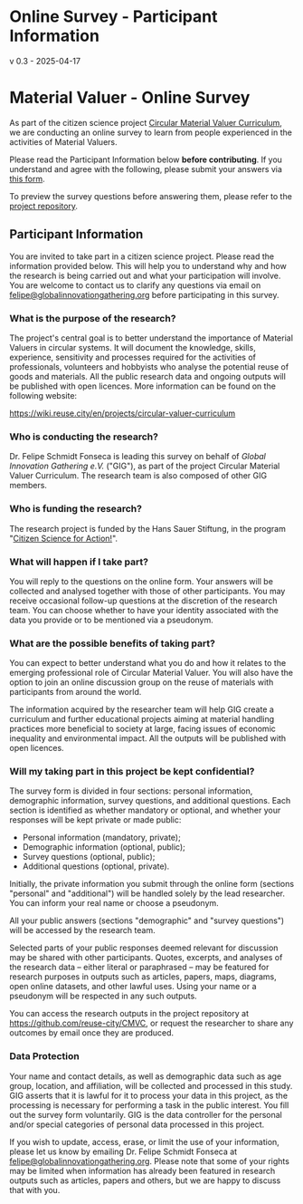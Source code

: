 # Online Survey - Participant Information


v 0.3 - 2025-04-17

# Material Valuer - Online Survey

As part of the citizen science project [Circular Material Valuer Curriculum](/projects/circular-valuer-curriculum), we are conducting an online survey to learn from people experienced in the activities of Material Valuers.

Please read the Participant Information below **before contributing**. If you understand and agree with the following, please submit your answers via [this form](https://forms.gle/16ULM7ydC4sKdmje6). 

To preview the survey questions before answering them, please refer to the [project repository](https://github.com/reuse-city/CMVC/blob/main/fieldwork/online-survey/questions.md).

## Participant Information

You are invited to take part in a citizen science project. Please read the information provided below. This will help you to understand why and how the research is being carried out and what your participation will involve. You are welcome to contact us to clarify any questions via email on felipe@globalinnovationgathering.org before participating in this survey.

### What is the purpose of the research?

The project's central goal is to better understand the importance of Material Valuers in circular systems. It will document the knowledge, skills, experience, sensitivity and processes required for the activities of professionals, volunteers and hobbyists who analyse the potential reuse of goods and materials. All the public research data and ongoing outputs will be published with open licences. More information can be found on the following website:

https://wiki.reuse.city/en/projects/circular-valuer-curriculum

### Who is conducting the research?

Dr. Felipe Schmidt Fonseca is leading this survey on behalf of *Global Innovation Gathering e.V.* ("GIG"), as part of the project Circular Material Valuer Curriculum. The research team is also composed of other GIG members.

### Who is funding the research?

The research project is funded by the Hans Sauer Stiftung, in the program "[Citizen Science for Action!](https://www.hanssauerstiftung.de/forderprogramm/2024-2025/)".

### What will happen if I take part?

You will reply to the questions on the online form. Your answers will be collected and analysed together with those of other participants. You may receive occasional follow-up questions at the discretion of the research team. You can choose whether to have your identity associated with the data you provide or to be mentioned via a pseudonym.

### What are the possible benefits of taking part?

You can expect to better understand what you do and how it relates to the emerging professional role of Circular Material Valuer. You will also have the option to join an online discussion group on the reuse of materials with participants from around the world.

The information acquired by the researcher team will help GIG create a curriculum and further educational projects aiming at material handling practices more beneficial to society at large, facing issues of economic inequality and environmental impact. All the outputs will be published with open licences.

### Will my taking part in this project be kept confidential?

The survey form is divided in four sections: personal information, demographic information, survey questions, and additional questions. Each section is identified as whether mandatory or optional, and whether your responses will be kept private or made public:

- Personal information (mandatory, private);
- Demographic information (optional, public);
- Survey questions (optional, public);
- Additional questions (optional, private).

Initially, the private information you submit through the online form (sections "personal" and "additional") will be handled solely by the lead researcher. You can inform your real name or choose a pseudonym.

All your public answers (sections "demographic" and "survey questions") will be accessed by the research team.

Selected parts of your public responses deemed relevant for discussion may be shared with other participants. Quotes, excerpts, and analyses of the research data – either literal or paraphrased – may be featured for research purposes in outputs such as articles, papers, maps, diagrams, open online datasets, and other lawful uses. Using your name or a pseudonym will be respected in any such outputs.

You can access the research outputs in the project repository at https://github.com/reuse-city/CMVC, or request the researcher to share any outcomes by email once they are produced.

### Data Protection

Your name and contact details, as well as demographic data such as age group, location, and affiliation, will be collected and processed in this study. GIG asserts that it is lawful for it to process your data in this project, as the processing is necessary for performing a task in the public interest. You fill out the survey form voluntarily. GIG is the data controller for the personal and/or special categories of personal data processed in this project.

If you wish to update, access, erase, or limit the use of your information, please let us know by emailing Dr. Felipe Schmidt Fonseca at felipe@globalinnovationgathering.org. Please note that some of your rights may be limited when information has already been featured in research outputs such as articles, papers and others, but we are happy to discuss that with you.
